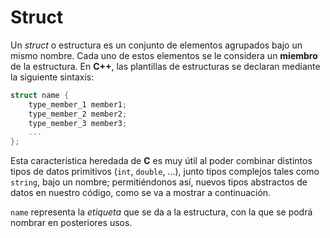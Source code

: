 # Struct

Un _struct_ o estructura es un conjunto de elementos agrupados bajo un mismo nombre. Cada uno de estos elementos se le considera un **miembro** de la estructura. En **C++**, las plantillas de estructuras se declaran mediante la siguiente sintaxis:

```cpp
struct name {
    type_member_1 member1;
    type_member_2 member2;
    type_member_3 member3;
    ...
};
```

Esta característica heredada de **C** es muy útil al poder combinar distintos tipos de datos primitivos (`int`, `double`, ...), junto tipos complejos tales como `string`, bajo un nombre; permitiéndonos así, nuevos tipos abstractos de datos en nuestro código, como se va a mostrar a continuación. 

`name` representa la _etiqueta_ que se da a la estructura, con la que se podrá nombrar en posteriores usos.



